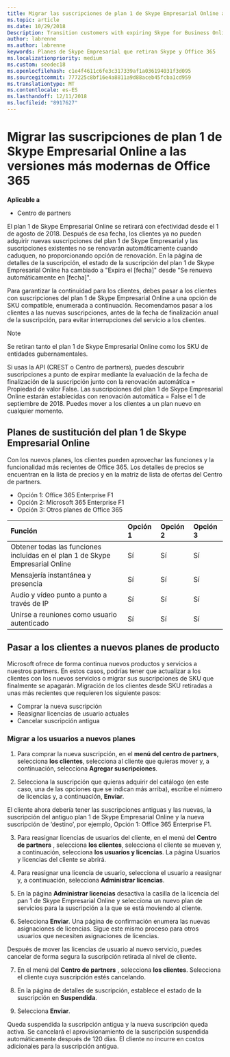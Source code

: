 ```yaml
---
title: Migrar las suscripciones de plan 1 de Skype Empresarial Online a las versiones más modernas de Office 365 | Centro de partners
ms.topic: article
ms.date: 10/29/2018
Description: Transition customers with expiring Skype for Business Online Plan 1 subscriptions to a supported SKU option. We recommend moving customers to new subscriptions before the subscription’s yearly end date.
author: labrenne
ms.author: labrenne
keywords: Planes de Skype Empresarial que retiran Skype y Office 365
ms.localizationpriority: medium
ms.custom: seodec18
ms.openlocfilehash: c1e4f4611c6fe3c317339af1a036194031f3d095
ms.sourcegitcommit: 777225c8bf16e4a8811a9d88aceb45fcba1cd959
ms.translationtype: MT
ms.contentlocale: es-ES
ms.lasthandoff: 12/11/2018
ms.locfileid: "8917627"
---
```

# <a name="migrate-skype-for-business-online-plan-1-subscriptions-to-newer-office-365-versions"></a>Migrar las suscripciones de plan 1 de Skype Empresarial Online a las versiones más modernas de Office 365

**Aplicable a**

- Centro de partners

El plan 1 de Skype Empresarial Online se retirará con efectividad desde el 1 de agosto de 2018. Después de esa fecha, los clientes ya no pueden adquirir nuevas suscripciones del plan 1 de Skype Empresarial y las suscripciones existentes no se renovarán automáticamente cuando caduquen, no proporcionando opción de renovación. En la página de detalles de la suscripción, el estado de la suscripción del plan 1 de Skype Empresarial Online ha cambiado a "Expira el [fecha]" desde "Se renueva automáticamente en [fecha]".  

Para garantizar la continuidad para los clientes, debes pasar a los clientes con suscripciones del plan 1 de Skype Empresarial Online a una opción de SKU compatible, enumerada a continuación. Recomendamos pasar a los clientes a las nuevas suscripciones, antes de la fecha de finalización anual de la suscripción, para evitar interrupciones del servicio a los clientes. 

>[!NOTE]
>Se retiran tanto el plan 1 de Skype Empresarial Online como los SKU de entidades gubernamentales.

Si usas la API (CREST o Centro de partners), puedes descubrir suscripciones a punto de expirar mediante la evaluación de la fecha de finalización de la suscripción junto con la renovación automática = Propiedad de valor False. Las suscripciones del plan 1 de Skype Empresarial Online estarán establecidas con renovación automática = False el 1 de septiembre de 2018. Puedes mover a los clientes a un plan nuevo en cualquier momento. 

## <a name="skype-for-business-online-plan-1-replacement-plans"></a>Planes de sustitución del plan 1 de Skype Empresarial Online

Con los nuevos planes, los clientes pueden aprovechar las funciones y la funcionalidad más recientes de Office 365. Los detalles de precios se encuentran en la lista de precios y en la matriz de lista de ofertas del Centro de partners. 

- Opción 1: Office 365 Enterprise F1
- Opción 2: Microsoft 365 Enterprise F1
- Opción 3: Otros planes de Office 365

|**Función**    |**Opción 1**   |**Opción 2**   |**Opción 3**   |
|:-----------------|:-----------------|:-------------|:------------|
|Obtener todas las funciones incluidas en el plan 1 de Skype Empresarial Online|Sí   |Sí   |Sí   |
|Mensajería instantánea y presencia |Sí   |Sí   |Sí   |
|Audio y vídeo punto a punto a través de IP|Sí   |Sí   |Sí   
|Unirse a reuniones como usuario autenticado| Sí   |Sí   |Sí   |

## <a name="transition-customers-to-new-product-plans"></a>Pasar a los clientes a nuevos planes de producto

Microsoft ofrece de forma continua nuevos productos y servicios a nuestros partners. En estos casos, podrías tener que actualizar a los clientes con los nuevos servicios o migrar sus suscripciones de SKU que finalmente se apagarán. Migración de los clientes desde SKU retiradas a unas más recientes que requieren los siguiente pasos:

- Comprar la nueva suscripción
- Reasignar licencias de usuario actuales
- Cancelar suscripción antigua

### <a name="migrate-your-customers-to-new-plans"></a>Migrar a los usuarios a nuevos planes

1. Para comprar la nueva suscripción, en el **menú del centro de partners**, selecciona **los clientes**, selecciona al cliente que quieras mover y, a continuación, selecciona **Agregar suscripciones**.

2. Selecciona la suscripción que quieras adquirir del catálogo (en este caso, una de las opciones que se indican más arriba), escribe el número de licencias y, a continuación, **Enviar**. 

El cliente ahora debería tener las suscripciones antiguas y las nuevas, la suscripción del antiguo plan 1 de Skype Empresarial Online y la nueva suscripción de ‘destino’, por ejemplo, Opción 1: Office 365 Enterprise F1.

3. Para reasignar licencias de usuarios del cliente, en el menú del **Centro de partners** , selecciona **los clientes**, selecciona el cliente se mueven y, a continuación, selecciona **los usuarios y licencias**. La página Usuarios y licencias del cliente se abrirá.

4. Para reasignar una licencia de usuario, selecciona el usuario a reasignar y, a continuación, selecciona **Administrar licencias**.

5. En la página **Administrar licencias** desactiva la casilla de la licencia del pan 1 de Skype Empresarial Online y selecciona un nuevo plan de servicios para la suscripción a la que se está moviendo al cliente.

6. Selecciona **Enviar**. Una página de confirmación enumera las nuevas asignaciones de licencias. Sigue este mismo proceso para otros usuarios que necesiten asignaciones de licencias.

Después de mover las licencias de usuario al nuevo servicio, puedes cancelar de forma segura la suscripción retirada al nivel de cliente.

7. En el menú del **Centro de partners** , selecciona **los clientes**. Selecciona el cliente cuya suscripción estés cancelando.

8. En la página de detalles de suscripción, establece el estado de la suscripción en **Suspendida**.

9. Selecciona **Enviar**.

Queda suspendida la suscripción antigua y la nueva suscripción queda activa. Se cancelará el aprovisionamiento de la suscripción suspendida automáticamente después de 120 días. El cliente no incurre en costos adicionales para la suscripción antigua.

